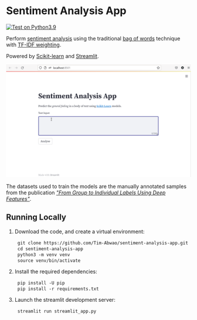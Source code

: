 # Sentiment Analysis App

[![Test on Python3.9](https://github.com/Tim-Abwao/sentiment-analysis-app/actions/workflows/run-tests.yml/badge.svg)](https://github.com/Tim-Abwao/sentiment-analysis-app/actions/workflows/run-tests.yml)

Perform [sentiment analysis][sentiment-analysis] using the traditional [bag of words][b-o-w] technique with [TF-IDF weighting][tfidf].

Powered by [Scikit-learn][sklearn] and [Streamlit][streamlit].

[![Screen cast](screencast.gif)][live-app]

The datasets used to train the models are the manually annotated samples from the publication *["From Group to Individual Labels Using Deep Features"][paper]*.

## Running Locally

1. Download the code, and create a virtual environment:

        git clone https://github.com/Tim-Abwao/sentiment-analysis-app.git
        cd sentiment-analysis-app
        python3 -m venv venv
        source venv/bin/activate

2. Install the required dependencies:

        pip install -U pip
        pip install -r requirements.txt

3. Launch the streamlit development server:

        streamlit run streamlit_app.py

[b-o-w]: https://en.wikipedia.org/wiki/Bag-of-words_model
[live-app]: https://share.streamlit.io/tim-abwao/sentiment-analysis-app/main
[paper]: https://dl.acm.org/doi/10.1145/2783258.2783380 "Dimitrios Kotzias, Misha Denil, Nando de Freitas, and Padhraic Smyth. 2015. From Group to Individual Labels Using Deep Features. In Proceedings of the 21th ACM SIGKDD International Conference on Knowledge Discovery and Data Mining (KDD '15). Association for Computing Machinery, New York, NY, USA, 597–606."
[sentiment-analysis]: https://en.wikipedia.org/wiki/Sentiment_analysis
[sklearn]: https://scikit-learn.org/
[streamlit]: https://streamlit.io/
[tfidf]: https://en.wikipedia.org/wiki/Tf%E2%80%93idf
